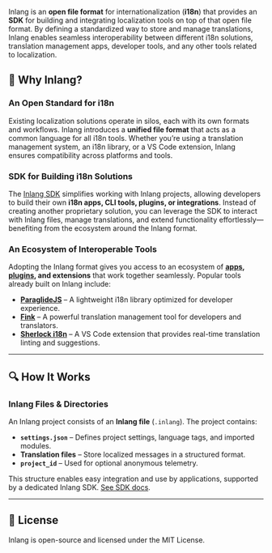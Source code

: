 Inlang is an **open file format** for internationalization (**i18n**) that provides an **SDK** for building and integrating localization tools on top of that open file format. By defining a standardized way to store and manage translations, Inlang enables seamless interoperability between different i18n solutions, translation management apps, developer tools, and any other tools related to localization.

## 🚀 **Why Inlang?**

### **An Open Standard for i18n**

Existing localization solutions operate in silos, each with its own formats and workflows. Inlang introduces a **unified file format** that acts as a common language for all i18n tools. Whether you’re using a translation management system, an i18n library, or a VS Code extension, Inlang ensures compatibility across platforms and tools.

### **SDK for Building i18n Solutions**

The [Inlang SDK](https://github.com/opral/monorepo/tree/main/inlang/packages/sdk) simplifies working with Inlang projects, allowing developers to build their own **i18n apps, CLI tools, plugins, or integrations**. Instead of creating another proprietary solution, you can leverage the SDK to interact with Inlang files, manage translations, and extend functionality effortlessly—benefiting from the ecosystem around the Inlang format.

### **An Ecosystem of Interoperable Tools**

Adopting the Inlang format gives you access to an ecosystem of **[apps](https://inlang.com/c/apps), [plugins](https://inlang.com/c/plugins), and extensions** that work together seamlessly. Popular tools already built on Inlang include:

- **[ParaglideJS](https://inlang.com/m/gerre34r/library-inlang-paraglideJs)** – A lightweight i18n library optimized for developer experience.
- **[Fink](https://fink2.onrender.com/)** – A powerful translation management tool for developers and translators.
- **[Sherlock i18n](https://marketplace.visualstudio.com/items?itemName=inlang.vs-code-extension)** – A VS Code extension that provides real-time translation linting and suggestions.

---

## 🔍 **How It Works**

### **Inlang Files & Directories**

An Inlang project consists of an **Inlang file** (`.inlang`). The project contains:

- **`settings.json`** – Defines project settings, language tags, and imported modules.
- **Translation files** – Store localized messages in a structured format.
- **`project_id`** – Used for optional anonymous telemetry.

This structure enables easy integration and use by applications, supported by a dedicated Inlang SDK. [See SDK docs](https://github.com/opral/monorepo/tree/main/inlang/packages/sdk).

---

## 📜 **License**

Inlang is open-source and licensed under the MIT License.
